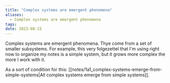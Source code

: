 ```yaml
---
title: "Complex systems are emergent phenomena"
aliases:
  - Complex systems are emergent phenomena
tags:
date: 2023-08-15
---
```

Complex systems are emergent phenomena. Thye come from a set of smaller subsystems. For example, this very folgezettel that I'm using right now to organize my notes is a simple system, but it grows more complex the more I work with it.

As a sort of condition for this: [[notes/1a1_complex-systems-emerge-from-simple-systems|All complex systems emerge from simple systems]]. 